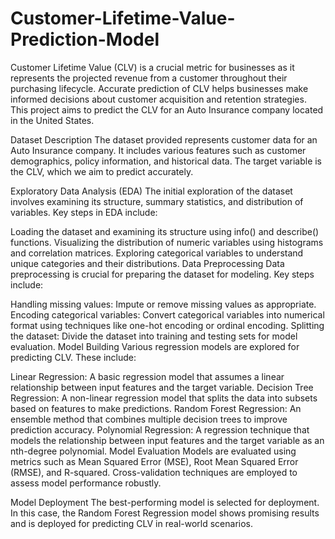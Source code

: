 # Customer-Lifetime-Value-Prediction-Model
Customer Lifetime Value (CLV) is a crucial metric for businesses as it represents the projected revenue from a customer throughout their purchasing lifecycle. Accurate prediction of CLV helps businesses make informed decisions about customer acquisition and retention strategies. This project aims to predict the CLV for an Auto Insurance company located in the United States.

Dataset Description
The dataset provided represents customer data for an Auto Insurance company. It includes various features such as customer demographics, policy information, and historical data. The target variable is the CLV, which we aim to predict accurately.

Exploratory Data Analysis (EDA)
The initial exploration of the dataset involves examining its structure, summary statistics, and distribution of variables. Key steps in EDA include:

Loading the dataset and examining its structure using info() and describe() functions.
Visualizing the distribution of numeric variables using histograms and correlation matrices.
Exploring categorical variables to understand unique categories and their distributions.
Data Preprocessing
Data preprocessing is crucial for preparing the dataset for modeling. Key steps include:

Handling missing values: Impute or remove missing values as appropriate.
Encoding categorical variables: Convert categorical variables into numerical format using techniques like one-hot encoding or ordinal encoding.
Splitting the dataset: Divide the dataset into training and testing sets for model evaluation.
Model Building
Various regression models are explored for predicting CLV. These include:

Linear Regression: A basic regression model that assumes a linear relationship between input features and the target variable.
Decision Tree Regression: A non-linear regression model that splits the data into subsets based on features to make predictions.
Random Forest Regression: An ensemble method that combines multiple decision trees to improve prediction accuracy.
Polynomial Regression: A regression technique that models the relationship between input features and the target variable as an nth-degree polynomial.
Model Evaluation
Models are evaluated using metrics such as Mean Squared Error (MSE), Root Mean Squared Error (RMSE), and R-squared. Cross-validation techniques are employed to assess model performance robustly.

Model Deployment
The best-performing model is selected for deployment. In this case, the Random Forest Regression model shows promising results and is deployed for predicting CLV in real-world scenarios.
